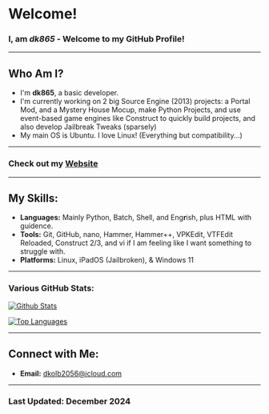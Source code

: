 # Welcome!

### I, am *dk865* - Welcome to my GitHub Profile!

---

## Who Am I?
- I'm **dk865**, a basic developer.
- I'm currently working on 2 big Source Engine (2013) projects: a Portal Mod, and a Mystery House Mocup, make Python Projects, and use event-based game engines like Construct to quickly build projects, and also develop Jailbreak Tweaks (sparsely)
- My main OS is Ubuntu. I love Linux! (Everything but compatibility...)

---

### Check out my [Website](https://dk865.github.io/)

---

## My Skills:
- **Languages:** Mainly Python, Batch, Shell, and Eng**r**ish, plus HTML with guidence.
- **Tools:** Git, GitHub, nano, Hammer, Hammer++, VPKEdit, VTFEdit Reloaded, Construct 2/3, and vi if I am feeling like I want something to struggle with.
- **Platforms:** Linux, iPadOS (Jailbroken), & Windows 11

---
### Various GitHub Stats:

[![Github Stats](https://github-readme-stats.vercel.app/api?username=dk865&show_icons=true&count_private=true&theme=dark)](https://github.com/m1stadev)


[![Top Languages](https://github-readme-stats.vercel.app/api/top-langs/?username=dk865&layout=compact&langs_count=6&hide=assembly&theme=dark)](https://github.com/m1stadev)

---

## Connect with Me:
- **Email:** dkolb2056@icloud.com

---

### Last Updated: December 2024

